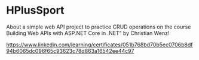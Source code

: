 # HPlusSport
About
a simple web API project to practice CRUD operations on the course Building Web APIs with ASP.NET Core in .NET” by Christian Wenz!

https://www.linkedin.com/learning/certificates/051b768bd70b5ec0706b8df94b6065dc096f65c93623c78d863a16542ee44c97
